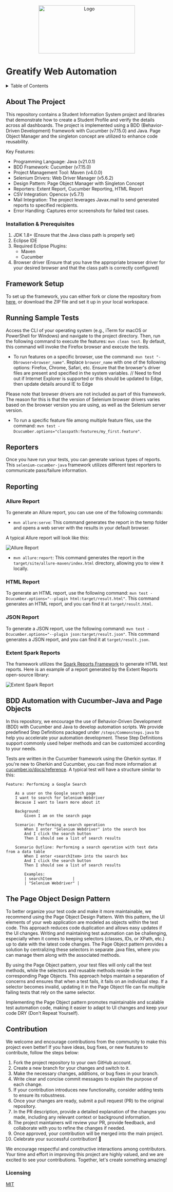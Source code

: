 <!-- Improved compatibility of back to top link: See: https://github.com/othneildrew/Best-README-Template/pull/73 -->
<a name="readme-top"></a>

<!-- PROJECT LOGO -->
<br />
<div  >
<p align="center" >

  <a  href="https://github.com/MullaiGreatify/-Greatify_ERP_Automation">
    <img  src="File/Image.jpeg" alt="Logo" width="300" height="150">
  </a>

</p>
  
Greatify Web Automation
===================================

<!-- TABLE OF CONTENTS -->
<details align="left">
  <summary>Table of Contents</summary>
  <ol>
    <li>
      <a href="#about-the-project">About The Project</a>
      <ul>
        <li><a href="#built-with">Built With</a></li>
      </ul>
    </li>
    <li>
      <a href="#getting-started">Getting Started</a>
      <ul>
        <li><a href="#prerequisites">Prerequisites</a></li>
        <li><a href="#installation">Installation</a></li>
      </ul>
    </li>
    <li><a href="#usage">Usage</a></li>
    <li><a href="#roadmap">Roadmap</a></li>
    <li><a href="#contributing">Contributing</a></li>
    <li><a href="#license">License</a></li>
    <li><a href="#contact">Contact</a></li>
    <li><a href="#acknowledgments">Acknowledgments</a></li>
  </ol>
</details>



<!-- ABOUT THE PROJECT -->
## About The Project

This repository contains a Student Information System project and libraries that demonstrate how to create a Student Profile and verify the details across all dashboards. The project is implemented using a BDD (Behavior-Driven Development) framework with Cucumber (v7.15.0) and Java. Page Object Manager and the singleton concept are utilized to enhance code reusability.

Key Features:
- Programming Language: Java (v21.0.1)
- BDD Framework: Cucumber (v7.15.0)
- Project Management Tool: Maven (v4.0.0)
- Selenium Drivers: Web Driver Manager (v5.6.2)
- Design Pattern: Page Object Manager with Singleton Concept
- Reporters: Extent Report, Cucumber Reporting, HTML Report
- CSV Integration: Opencsv (v5.7.1)
- Mail Integration: The project leverages Javax.mail to send generated reports to specified recipients.
- Error Handling: Captures error screenshots for failed test cases.


### Installation & Prerequisites

1. JDK 1.8+ (Ensure that the Java class path is properly set)
2. Eclipse IDE
3. Required Eclipse Plugins:
   - Maven
   - Cucumber
4. Browser driver (Ensure that you have the appropriate browser driver for your desired browser and that the class path is correctly configured)

## Framework Setup

To set up the framework, you can either fork or clone the repository from [here](), or download the ZIP file and set it up in your local workspace.

## Running Sample Tests

Access the CLI of your operating system (e.g., iTerm for macOS or PowerShell for Windows) and navigate to the project directory. Then, run the following command to execute the features: `mvn clean test`. 
By default, this command will invoke the Firefox browser and execute the tests.

- To run features on a specific browser, use the command: `mvn test "-Dbrowser=browser_name"`. Replace `browser_name` with one of the following options: Firefox, Chrome, Safari, etc. Ensure that the browser's driver files are present and specified in the system variables.
// Need to find out if Internet Explorer is supported or this should be updated to Edge, then update details around IE to Edge

Please note that browser drivers are not included as part of this framework. The reason for this is that the version of Selenium browser drivers varies based on the browser version you are using, as well as the Selenium server version.

- To run a specific feature file among multiple feature files, use the command: `mvn test -Dcucumber.options="classpath:features/my_first.feature"`.

## Reporters

Once you have run your tests, you can generate various types of reports. This `selenium-cucumber-java` framework utilizes different test reporters to communicate pass/failure information.

## Reporting

### Allure Report

To generate an Allure report, you can use one of the following commands:

- `mvn allure:serve`: This command generates the report in the temp folder and opens a web server with the results in your default browser. 

A typical Allure report will look like this:

![Allure Report](https://github.com/amiya-pattnaik/selenium-cucumber-java/blob/master/src/main/resources/demo/readme-img.png)

- `mvn allure:report`: This command generates the report in the `target/site/allure-maven/index.html` directory, allowing you to view it locally.

### HTML Report

To generate an HTML report, use the following command: `mvn test -Dcucumber.options="--plugin html:target/result.html"`. 
This command generates an HTML report, and you can find it at `target/result.html`.

### JSON Report

To generate a JSON report, use the following command: `mvn test -Dcucumber.options="--plugin json:target/result.json"`. 
This command generates a JSON report, and you can find it at `target/result.json`.

### Extent Spark Reports

The framework utilizes the [Spark Reports Framework](http://www.extentreports.com/docs/versions/4/java/spark-reporter.html) to generate HTML test reports. Here is an example of a report generated by the Extent Reports open-source library:

![Extent Spark Report](https://github.com/amiya-pattnaik/selenium-cucumber-java/blob/master/src/main/resources/demo/demo.png)

## BDD Automation with Cucumber-Java and Page Objects

In this repository, we encourage the use of Behavior-Driven Development (BDD) with Cucumber and Java to develop automation scripts. We provide predefined Step Definitions packaged under `/steps/Commonsteps.java` to help you accelerate your automation development. These Step Definitions support commonly used helper methods and can be customized according to your needs.

Tests are written in the Cucumber framework using the Gherkin syntax. If you're new to Gherkin and Cucumber, you can find more information at [cucumber.io/docs/reference](https://cucumber.io/docs/reference). A typical test will have a structure similar to this:

```gherkin
Feature: Performing a Google Search

    As a user on the Google search page
    I want to search for Selenium-Webdriver
    Because I want to learn more about it

    Background:
        Given I am on the search page

    Scenario: Performing a search operation
        When I enter "Selenium Webdriver" into the search box
        And I click the search button
        Then I should see a list of search results

    Scenario Outline: Performing a search operation with test data from a data table
        When I enter <searchItem> into the search box
        And I click the search button
        Then I should see a list of search results

        Examples:
        | searchItem         |
        | "Selenium Webdriver" |
```

## The Page Object Design Pattern

To better organize your test code and make it more maintainable, we recommend using the Page Object Design Pattern. With this pattern, the UI elements of your web application are modeled as objects within the test code. This approach reduces code duplication and allows easy updates if the UI changes. Writing and maintaining test automation can be challenging, especially when it comes to keeping selectors (classes, IDs, or XPath, etc.) up to date with the latest code changes. The Page Object pattern provides a solution by centralizing these selectors in separate <pagename>.java files, where you can manage them along with the associated methods.

By using the Page Object pattern, your test files will only call the test methods, while the selectors and reusable methods reside in the corresponding Page Objects. This approach helps maintain a separation of concerns and ensures that when a test fails, it fails on an individual step. If a selector becomes invalid, updating it in the Page Object file can fix multiple failing tests that rely on the same selector.

Implementing the Page Object pattern promotes maintainable and scalable test automation code, making it easier to adapt to UI changes and keep your code DRY (Don't Repeat Yourself).

## Contribution

We welcome and encourage contributions from the community to make this project even better! If you have ideas, bug fixes, or new features to contribute, follow the steps below:

1. Fork the project repository to your own GitHub account.
2. Create a new branch for your changes and switch to it.
3. Make the necessary changes, additions, or bug fixes in your branch.
4. Write clear and concise commit messages to explain the purpose of each change.
5. If your contribution introduces new functionality, consider adding tests to ensure its robustness.
6. Once your changes are ready, submit a pull request (PR) to the original repository.
7. In the PR description, provide a detailed explanation of the changes you made, including any relevant context or background information.
8. The project maintainers will review your PR, provide feedback, and collaborate with you to refine the changes if needed.
9. Once approved, your contribution will be merged into the main project.
10. Celebrate your successful contribution! 🎉

We encourage respectful and constructive interactions among contributors. Your time and effort in improving this project are highly valued, and we are excited to see your contributions. Together, let's create something amazing!

### Licensing

[MIT](https://github.com/amiya-pattnaik/selenium-cucumber-java/MIT-LICENSE.txt) 
